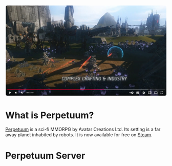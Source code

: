 [![Perpetuum - Launch Trailer](perpetuum-launch-trailer.jpeg)](https://www.youtube.com/watch?v=9E2u062Zxzk)

# What is Perpetuum?

[Perpetuum](http://www.perpetuum-online.com/) is a sci-fi MMORPG by Avatar Creations Ltd. Its setting is a far away planet inhabited by robots. It is now available for free on [Steam](https://store.steampowered.com/app/223410/Perpetuum).

# Perpetuum Server
